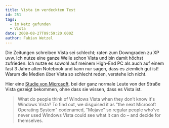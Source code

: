 ```yaml
---
title: Vista im verdeckten Test
id: 251
tags:
  - im Netz gefunden
  - Vista
date: 2008-08-27T09:59:20.000Z
author: Fabian Wetzel
---
```


Die Zeitungen schreiben Vista sei schlecht; raten zum Downgraden zu XP uvw. Ich nutze eine ganze Weile schon Vista und bin damit höchst zufrieden. Ich nutze es sowohl auf meinem High-End PC als auch auf einem fast 3 Jahre alten Notebook und kann nur sagen, dass es ziemlich gut ist! Warum die Medien über Vista so schlecht reden, verstehe ich nicht.

Hier eine [Studie von Microsoft](http://www.mojaveexperiment.com/), bei der ganz normale Leute von der Straße Vista gezeigt bekommen, ohne dass sie wissen, dass es Vista ist.

> What do people think of Windows Vista when they don’t know it's Windows Vista? To find out, we disguised it as "the next Microsoft Operating System" codenamed, "Mojave" so regular people who've never used Windows Vista could see what it can do – and decide for themselves.
